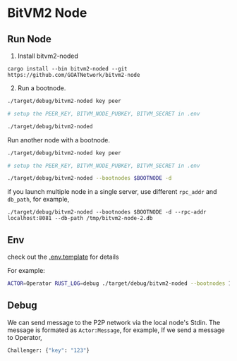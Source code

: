 # BitVM2 Node

## Run Node

1. Install bitvm2-noded

```aiignore
cargo install --bin bitvm2-noded --git https://github.com/GOATNetwork/bitvm2-node
```

2. Run a bootnode.
```bash
./target/debug/bitvm2-noded key peer

# setup the PEER_KEY, BITVM_NODE_PUBKEY, BITVM_SECRET in .env

./target/debug/bitvm2-noded 
```

Run another node with a bootnode.
```bash
./target/debug/bitvm2-noded key peer

# setup the PEER_KEY, BITVM_NODE_PUBKEY, BITVM_SECRET in .env

./target/debug/bitvm2-noded --bootnodes $BOOTNODE -d
```

if you launch multiple node in a single server, use different `rpc_addr` and `db_path`, for example,

```
./target/debug/bitvm2-noded --bootnodes $BOOTNODE -d --rpc-addr localhost:8081 --db-path /tmp/bitvm2-node-2.db
```

## Env

check out the [.env.template](../.env.template) for details

For example:

```bash
ACTOR=Operator RUST_LOG=debug ./target/debug/bitvm2-noded --bootnodes 12D3KooWKqq1xos6tEAm8tzmMchzSdJzmaf4qaXf5fFmgQuTLA76 -d --rpc-addr localhost:8081 --db-path /tmp/bitvm2-node.db2
```

## Debug

We can send message to the P2P network via the local node's Stdin. The message is formated as `Actor:Message`, for example, If we send a message to Operator,

```bash
Challenger: {"key": "123"}
```

